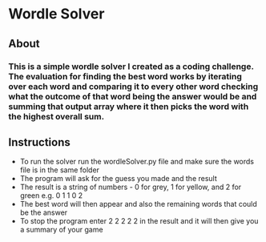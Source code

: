 # Wordle Solver

## About
### This is a simple wordle solver I created as a coding challenge. The evaluation for finding the best word works by iterating over each word and comparing it to every other word checking what the outcome of that word being the answer would be and summing that output array where it then picks the word with the highest overall sum.

## Instructions
* To run the solver run the wordleSolver.py file and make sure the words file is in the same folder
* The program will ask for the guess you made and the result
* The result is a string of numbers - 0 for grey, 1 for yellow, and 2 for green e.g. 0 1 1 0 2
* The best word will then appear and also the remaining words that could be the answer
* To stop the program enter 2 2 2 2 2 in the result and it will then give you a summary of your game
